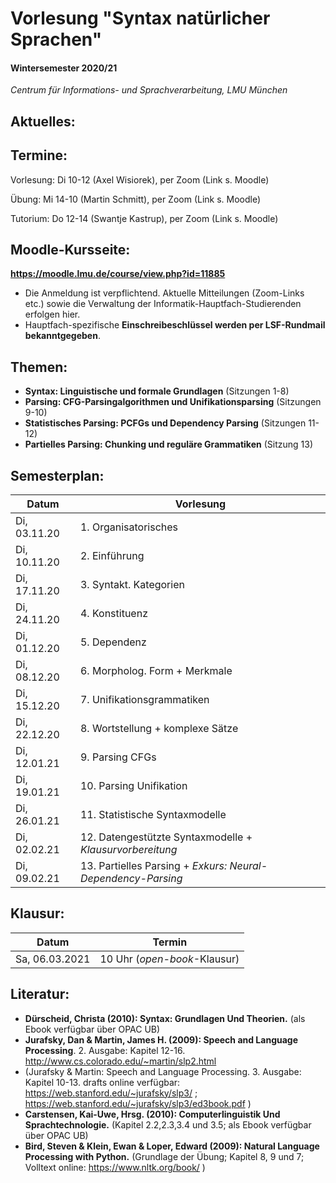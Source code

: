 
# Vorlesung "Syntax natürlicher Sprachen"

#### Wintersemester 2020/21

*Centrum für Informations- und Sprachverarbeitung, LMU München*


## Aktuelles:


## Termine:

Vorlesung: Di 10-12 (Axel Wisiorek), per Zoom (Link s. Moodle)

Übung: Mi 14-10 (Martin Schmitt), per Zoom (Link s. Moodle)

Tutorium: Do 12-14 (Swantje Kastrup), per Zoom (Link s. Moodle)


## Moodle-Kursseite:

**https://moodle.lmu.de/course/view.php?id=11885**

- Die Anmeldung ist verpflichtend. Aktuelle Mitteilungen (Zoom-Links etc.) sowie die Verwaltung der Informatik-Hauptfach-Studierenden erfolgen hier.
- Hauptfach-spezifische **Einschreibeschlüssel werden per LSF-Rundmail bekanntgegeben**.

## Themen:

- **Syntax: Linguistische und formale Grundlagen** (Sitzungen 1-8)
- **Parsing: CFG-Parsingalgorithmen und Unifikationsparsing** (Sitzungen 9-10)
- **Statistisches Parsing: PCFGs und Dependency Parsing** (Sitzungen 11-12)
- **Partielles Parsing: Chunking und reguläre Grammatiken** (Sitzung 13)


## Semesterplan:

| Datum | Vorlesung 
| ------------- | ------------- | 
| Di, 03.11.20| 1. Organisatorisches | 
| Di, 10.11.20| 2. Einführung |  
| Di, 17.11.20| 3. Syntakt. Kategorien |    
| Di, 24.11.20| 4. Konstituenz |   
| Di, 01.12.20| 5. Dependenz |    
| Di, 08.12.20| 6. Morpholog. Form + Merkmale |    
| Di, 15.12.20| 7. Unifikationsgrammatiken |   
| Di, 22.12.20| 8. Wortstellung + komplexe Sätze |   
| Di, 12.01.21| 9. Parsing CFGs |  
| Di, 19.01.21| 10. Parsing Unifikation |  
| Di, 26.01.21| 11. Statistische Syntaxmodelle |  
| Di, 02.02.21| 12. Datengestützte Syntaxmodelle + *Klausurvorbereitung* | 
| Di, 09.02.21| 13. Partielles Parsing + *Exkurs: Neural-Dependency-Parsing*  | 



## Klausur:

| Datum  | Termin | 
| ------------- | ------------- | 
|  Sa, 06.03.2021 | 10 Uhr  (*open-book*-Klausur) | 


## Literatur:

- **Dürscheid, Christa (2010): Syntax: Grundlagen Und Theorien.** (als Ebook verfügbar über OPAC UB)
- **Jurafsky, Dan & Martin, James H. (2009): Speech and Language Processing**. 2. Ausgabe: Kapitel 12-16. http://www.cs.colorado.edu/~martin/slp2.html 
- (Jurafsky & Martin: Speech and Language Processing. 3. Ausgabe: Kapitel 10-13. drafts online verfügbar: https://web.stanford.edu/~jurafsky/slp3/ ; https://web.stanford.edu/~jurafsky/slp3/ed3book.pdf )
- **Carstensen, Kai-Uwe, Hrsg. (2010): Computerlinguistik Und Sprachtechnologie.** (Kapitel 2.2,2.3,3.4 und 3.5; als Ebook verfügbar über OPAC UB)
- **Bird, Steven & Klein, Ewan & Loper, Edward (2009): Natural Language Processing with Python.** (Grundlage der Übung; Kapitel 8, 9 und 7; Volltext online: https://www.nltk.org/book/ ) 
